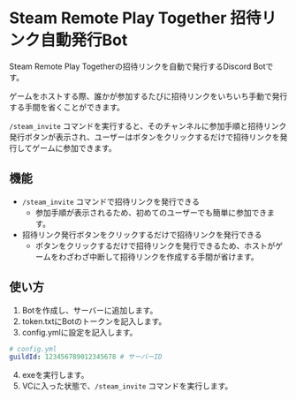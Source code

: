 # Steam Remote Play Together 招待リンク自動発行Bot

Steam Remote Play Togetherの招待リンクを自動で発行するDiscord Botです。

ゲームをホストする際、誰かが参加するたびに招待リンクをいちいち手動で発行する手間を省くことができます。

`/steam_invite` コマンドを実行すると、そのチャンネルに参加手順と招待リンク発行ボタンが表示され、ユーザーはボタンをクリックするだけで招待リンクを発行してゲームに参加できます。

## 機能

- `/steam_invite` コマンドで招待リンクを発行できる
  - 参加手順が表示されるため、初めてのユーザーでも簡単に参加できます。
- 招待リンク発行ボタンをクリックするだけで招待リンクを発行できる
  - ボタンをクリックするだけで招待リンクを発行できるため、ホストがゲームをわざわざ中断して招待リンクを作成する手間が省けます。

## 使い方

1. Botを作成し、サーバーに追加します。
2. token.txtにBotのトークンを記入します。
3. config.ymlに設定を記入します。
```yaml
# config.yml
guildId: 123456789012345678 # サーバーID
```
4. exeを実行します。
5. VCに入った状態で、`/steam_invite` コマンドを実行します。